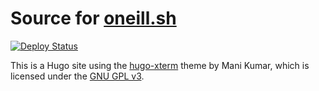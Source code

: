 # Source for [oneill.sh](https://oneill.sh)

[![Deploy Status](https://github.com/boneill02/www/actions/workflows/deploy.yml/badge.svg?branch=master)](https://github.com/boneill02/www/actions/workflows/deploy.yml)

This is a Hugo site using the [hugo-xterm](https://github.com/manid2/hugo-xterm)
theme by Mani Kumar, which is licensed under the [GNU GPL v3](LICENSE).
